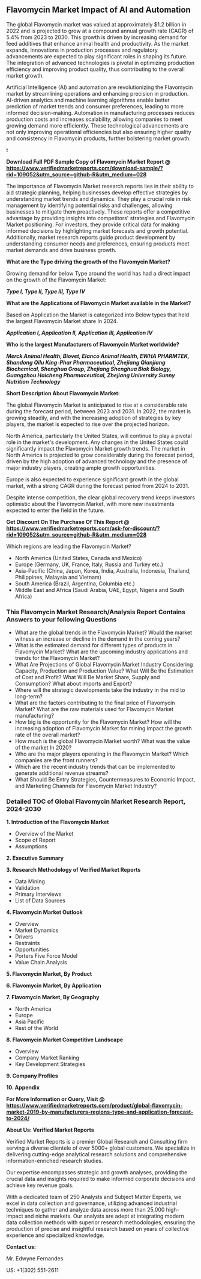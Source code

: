 <h2>Flavomycin Market Impact of AI and Automation</h2><p>The global Flavomycin market was valued at approximately $1.2 billion in 2022 and is projected to grow at a compound annual growth rate (CAGR) of 5.4% from 2023 to 2030. This growth is driven by increasing demand for feed additives that enhance animal health and productivity. As the market expands, innovations in production processes and regulatory advancements are expected to play significant roles in shaping its future. The integration of advanced technologies is pivotal in optimizing production efficiency and improving product quality, thus contributing to the overall market growth.</p><p>Artificial Intelligence (AI) and automation are revolutionizing the Flavomycin market by streamlining operations and enhancing precision in production. AI-driven analytics and machine learning algorithms enable better prediction of market trends and consumer preferences, leading to more informed decision-making. Automation in manufacturing processes reduces production costs and increases scalability, allowing companies to meet growing demand more efficiently. These technological advancements are not only improving operational efficiencies but also ensuring higher quality and consistency in Flavomycin products, further bolstering market growth.</p>t</p><p id="" class=""><strong>Download Full PDF Sample Copy of Flavomycin Market Report @ <a href="https://www.verifiedmarketreports.com/download-sample/?rid=109052&utm_source=github-R&utm_medium=028" target="_blank">https://www.verifiedmarketreports.com/download-sample/?rid=109052&utm_source=github-R&utm_medium=028</a></strong></p><p>The importance of&nbsp;Flavomycin Market research reports lies in their ability to aid strategic planning, helping businesses develop effective strategies by understanding market trends and dynamics. They play a crucial role in risk management by identifying potential risks and challenges, allowing businesses to mitigate them proactively. These reports offer a competitive advantage by providing insights into competitors' strategies and Flavomycin Market positioning. For investors, they provide critical data for making informed decisions by highlighting market forecasts and growth potential. Additionally, market research reports guide product development by understanding consumer needs and preferences, ensuring products meet market demands and drive business growth.</p><p><strong>What are the&nbsp;Type driving the growth of the Flavomycin Market?</strong></p><p id="" class="">Growing demand for below Type around the world has had a direct impact on the growth of the Flavomycin Market:</p><em><strong>Type I, Type II, Type III, Type IV</strong></em></p><strong>What are the&nbsp;Applications&nbsp;of Flavomycin Market available in the Market?</strong></p><p id="" class="">Based on Application the Market is categorized into Below types that held the largest Flavomycin Market share In 2024.</p><em><strong>Application I, Application II, Application III, Application IV</strong></em></p><strong>Who is the largest Manufacturers of Flavomycin Market worldwide?</strong></p><p><em><strong>Merck Animal Health, Biovet, Elanco Animal Health, EWHA PHARMTEK, Shandong Qilu King-Phar Pharmaceutical, Zhejiang Qianjiang Biochemical, Shenghua Group, Zhejiang Shenghua Biok Biology, Guangzhou Haicheng Pharmaceutical, Zhejiang University Sunny Nutrition Technology</strong></em></p><p id="" class=""><strong>Short Description About Flavomycin Market:</strong></p><p>The global Flavomycin Market is anticipated to rise at a considerable rate during the forecast period, between 2023 and 2031. In 2022, the market is growing steadily, and with the increasing adoption of strategies by key players, the market is expected to rise over the projected horizon.</p><p>North America, particularly the United States, will continue to play a pivotal role in the market's development. Any changes in the United States could significantly impact the Flavomycin Market growth trends. The market in North America is projected to grow considerably during the forecast period, driven by the high adoption of advanced technology and the presence of major industry players, creating ample growth opportunities.</p><p>Europe is also expected to experience significant growth in the global market, with a strong CAGR during the forecast period from 2024 to 2031.</p><p>Despite intense competition, the clear global recovery trend keeps investors optimistic about the Flavomycin Market, with more new investments expected to enter the field in the future.</p><p id="" class=""><strong>Get Discount On The Purchase Of This Report @ <a href="https://www.verifiedmarketreports.com/ask-for-discount/?rid=109052&utm_source=github-R&utm_medium=028" target="_blank">https://www.verifiedmarketreports.com/ask-for-discount/?rid=109052&utm_source=github-R&utm_medium=028</a></strong></p>Which regions are leading the Flavomycin Market?</p><ul><li>North America (United States, Canada and Mexico)</li><li>Europe (Germany, UK, France, Italy, Russia and Turkey etc.)</li><li>Asia-Pacific (China, Japan, Korea, India, Australia, Indonesia, Thailand, Philippines, Malaysia and Vietnam)</li><li>South America (Brazil, Argentina, Columbia etc.)</li><li>Middle East and Africa (Saudi Arabia, UAE, Egypt, Nigeria and South Africa)</li></ul><h3 id="" class="">This Flavomycin Market Research/Analysis Report Contains Answers to your following Questions</h3><ul><li>What are the global trends in the Flavomycin Market? Would the market witness an increase or decline in the demand in the coming years?</li><li>What is the estimated demand for different types of products in Flavomycin Market? What are the upcoming industry applications and trends for the Flavomycin Market?</li><li>What Are Projections of Global Flavomycin Market Industry Considering Capacity, Production and Production Value? What Will Be the Estimation of Cost and Profit? What Will Be Market Share, Supply and Consumption? What about imports and Export?</li><li>Where will the strategic developments take the industry in the mid to long-term?</li><li>What are the factors contributing to the final price of Flavomycin Market? What are the raw materials used for Flavomycin Market manufacturing?</li><li>How big is the opportunity for the Flavomycin Market? How will the increasing adoption of Flavomycin Market for mining impact the growth rate of the overall market?</li><li>How much is the global Flavomycin Market worth? What was the value of the market In 2020?</li><li>Who are the major players operating in the Flavomycin Market? Which companies are the front runners?</li><li>Which are the recent industry trends that can be implemented to generate additional revenue streams?</li><li>What Should Be Entry Strategies, Countermeasures to Economic Impact, and Marketing Channels for Flavomycin Market Industry?</li></ul><h3 id="" class="">Detailed TOC of Global Flavomycin Market Research Report, 2024-2030</h3><p id="" class=""><strong>1. Introduction of the Flavomycin Market</strong></p><ul><li>Overview of the Market</li><li>Scope of Report</li><li>Assumptions</li></ul><p id="" class=""><strong>2. Executive Summary</strong></p><p id="" class=""><strong>3. Research Methodology of Verified Market Reports</strong></p><ul><li>Data Mining</li><li>Validation</li><li>Primary Interviews</li><li>List of Data Sources</li></ul><p id="" class=""><strong>4. Flavomycin Market Outlook</strong></p><ul><li>Overview</li><li>Market Dynamics</li><li>Drivers</li><li>Restraints</li><li>Opportunities</li><li>Porters Five Force Model</li><li>Value Chain Analysis</li></ul><p id="" class=""><strong>5. Flavomycin Market, By Product</strong></p><p id="" class=""><strong>6. Flavomycin Market, By Application</strong></p><p id="" class=""><strong>7. Flavomycin Market, By Geography</strong></p><ul><li>North America</li><li>Europe</li><li>Asia Pacific</li><li>Rest of the World</li></ul><p id="" class=""><strong>8. Flavomycin Market Competitive Landscape</strong></p><ul><li>Overview</li><li>Company Market Ranking</li><li>Key Development Strategies</li></ul><p id="" class=""><strong>9. Company Profiles</strong></p><p id="" class=""><strong>10. Appendix</strong></p><p id="" class=""><strong>For More Information or Query, Visit @ <a href="https://www.verifiedmarketreports.com/product/global-flavomycin-market-2019-by-manufacturers-regions-type-and-application-forecast-to-2024/" target="_blank">https://www.verifiedmarketreports.com/product/global-flavomycin-market-2019-by-manufacturers-regions-type-and-application-forecast-to-2024/</a></strong></p><p id="" class=""><strong>About Us: Verified Market Reports</strong></p><p id="" class="">Verified Market Reports is a premier Global Research and Consulting firm serving a diverse clientele of over 5000+ global customers. We specialize in delivering cutting-edge analytical research solutions and comprehensive information-enriched research studies.</p><p id="" class="">Our expertise encompasses strategic and growth analyses, providing the crucial data and insights required to make informed corporate decisions and achieve key revenue goals.</p><p id="" class="">With a dedicated team of 250 Analysts and Subject Matter Experts, we excel in data collection and governance, utilizing advanced industrial techniques to gather and analyze data across more than 25,000 high-impact and niche markets. Our analysts are adept at integrating modern data collection methods with superior research methodologies, ensuring the production of precise and insightful research based on years of collective experience and specialized knowledge.</p><p id="" class=""><strong>Contact us:</strong></p><p id="" class="">Mr. Edwyne Fernandes</p><p id="" class="">US: +1(302) 551-2611</p>